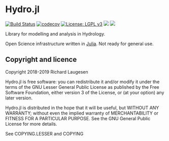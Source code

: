 # Hydro.jl

[![Build Status](https://travis-ci.org/tinyrock/hydro.jl.svg?branch=master)](https://travis-ci.org/tinyrock/hydro.jl)
[![codecov](https://codecov.io/gh/tinyrock/hydro.jl/branch/master/graph/badge.svg)](https://codecov.io/gh/tinyrock/hydro.jl)
[![License: LGPL v3](https://img.shields.io/badge/License-LGPL%20v3-blue.svg)](https://www.gnu.org/licenses/lgpl-3.0)
[![](https://img.shields.io/badge/docs-stable-blue.svg)](https://tinyrock.github.io/Hydro.jl/stable)
[![](https://img.shields.io/badge/docs-dev-blue.svg)](https://tinyrock.github.io/Hydro.jl/dev)

Library for modelling and analysis in Hydrology.

Open Science infrastructure written in [Julia](https://julialang.org/). Not ready for general use.

## Copyright and licence

Copyright 2018-2019 Richard Laugesen

Hydro.jl is free software: you can redistribute it and/or modify
it under the terms of the GNU Lesser General Public License as published by
the Free Software Foundation, either version 3 of the License, or
(at your option) any later version.

Hydro.jl is distributed in the hope that it will be useful,
but WITHOUT ANY WARRANTY; without even the implied warranty of
MERCHANTABILITY or FITNESS FOR A PARTICULAR PURPOSE.  See the
GNU General Public License for more details.

See COPYING.LESSER and COPYING
